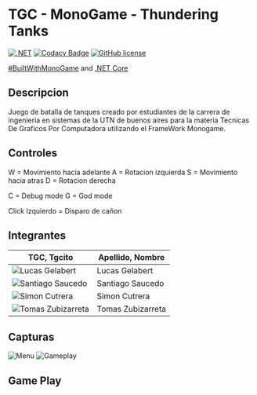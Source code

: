 # TGC - MonoGame - Thundering Tanks

[![.NET](https://github.com/tgc-utn/tgc-monogame-tp/actions/workflows/dotnet.yml/badge.svg)](https://github.com/tgc-utn/tgc-monogame-tp/actions/workflows/dotnet.yml)
[![Codacy Badge](https://app.codacy.com/project/badge/Grade/63382c4441444632b06d83dcc6dab106)](https://app.codacy.com/gh/tgc-utn/tgc-monogame-tp/dashboard?utm_source=gh&utm_medium=referral&utm_content=&utm_campaign=Badge_grade)
[![GitHub license](https://img.shields.io/github/license/tgc-utn/tgc-monogame-tp.svg)](https://github.com/tgc-utn/tgc-monogame-tp/blob/master/LICENSE)

[#BuiltWithMonoGame](http://www.monogame.net) and [.NET Core](https://dotnet.microsoft.com)

## Descripcion
Juego de batalla de tanques creado por estudiantes de la carrera de ingenieria en sistemas de la UTN de buenos aires para la materia Tecnicas De Graficos Por Computadora utilizando el FrameWork Monogame.

## Controles
W = Movimiento hacia adelante
A = Rotacion izquierda
S = Movimiento hacia atras
D = Rotacion derecha

C = Debug mode
G = God mode

Click Izquierdo = Disparo de cañon

## Integrantes

TGC, Tgcito  |  Apellido, Nombre
------------ | -------------
| ![Lucas Gelabert](/FotosTGCitos/Lucas%20Gelabert.png)       | Lucas Gelabert    |
| ![Santiago Saucedo](/FotosTGCitos/Santiago%20Saucedo.png)   | Santiago Saucedo  |
| ![Simon Cutrera](/FotosTGCitos/Simon%20Cutrera.png)         | Simon Cutrera     |
| ![Tomas Zubizarreta](/FotosTGCitos/Tomas%20Zubizarreta.png) | Tomas Zubizarreta |

## Capturas

![Menu](/FotosGameplay/Menu.png)
![Gameplay](/FotosGameplay/GamePlay.jpg)

## Game Play
